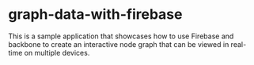 # graph-data-with-firebase
This is a sample application that showcases how to use Firebase and backbone to create an interactive node graph that can be viewed in real-time on multiple devices.



